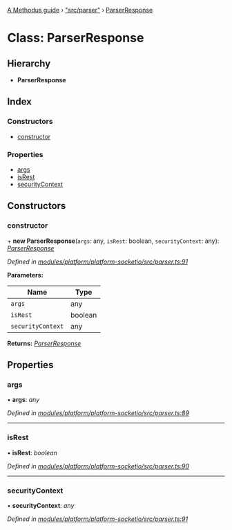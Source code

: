 [A Methodus guide](../README.md) › ["src/parser"](../modules/_src_parser_.md) › [ParserResponse](_src_parser_.parserresponse.md)

# Class: ParserResponse

## Hierarchy

* **ParserResponse**

## Index

### Constructors

* [constructor](_src_parser_.parserresponse.md#constructor)

### Properties

* [args](_src_parser_.parserresponse.md#args)
* [isRest](_src_parser_.parserresponse.md#isrest)
* [securityContext](_src_parser_.parserresponse.md#securitycontext)

## Constructors

###  constructor

\+ **new ParserResponse**(`args`: any, `isRest`: boolean, `securityContext`: any): *[ParserResponse](_src_parser_.parserresponse.md)*

*Defined in [modules/platform/platform-socketio/src/parser.ts:91](https://github.com/nodulusteam/methodus.dev/blob/3099105/modules/platform/platform-socketio/src/parser.ts#L91)*

**Parameters:**

Name | Type |
------ | ------ |
`args` | any |
`isRest` | boolean |
`securityContext` | any |

**Returns:** *[ParserResponse](_src_parser_.parserresponse.md)*

## Properties

###  args

• **args**: *any*

*Defined in [modules/platform/platform-socketio/src/parser.ts:89](https://github.com/nodulusteam/methodus.dev/blob/3099105/modules/platform/platform-socketio/src/parser.ts#L89)*

___

###  isRest

• **isRest**: *boolean*

*Defined in [modules/platform/platform-socketio/src/parser.ts:90](https://github.com/nodulusteam/methodus.dev/blob/3099105/modules/platform/platform-socketio/src/parser.ts#L90)*

___

###  securityContext

• **securityContext**: *any*

*Defined in [modules/platform/platform-socketio/src/parser.ts:91](https://github.com/nodulusteam/methodus.dev/blob/3099105/modules/platform/platform-socketio/src/parser.ts#L91)*

